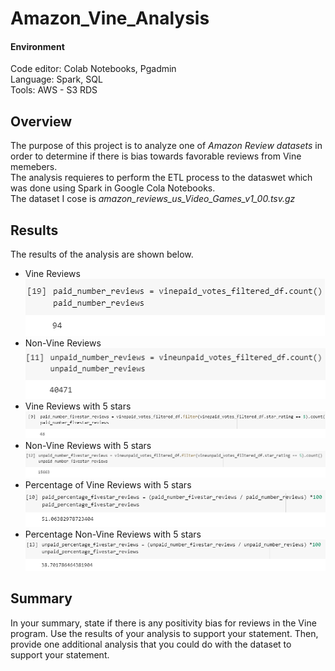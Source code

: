 # Amazon_Vine_Analysis
#### Environment
Code editor: Colab Notebooks, Pgadmin  
Language: Spark, SQL  
Tools: AWS - S3 RDS  

## Overview
The purpose of this project is to analyze one of *Amazon Review datasets* in order to determine if there is bias towards favorable reviews from Vine memebers.  
The analysis requieres to perform the ETL process to the dataswet which was done using Spark in Google Cola Notebooks.  
The dataset I cose is *amazon_reviews_us_Video_Games_v1_00.tsv.gz*  

## Results
The results of the analysis are shown below.    
* Vine Reviews    
![Vine Reviews](https://github.com/MarcoFernandez14/Amazon_Vine_Analysis/blob/main/Resources/paid_number_reviews.png) 
* Non-Vine Reviews   
![Non-Vine Reviews](https://github.com/MarcoFernandez14/Amazon_Vine_Analysis/blob/main/Resources/unpaid_number_reviews.png)  
* Vine Reviews with 5 stars    
![Vine Reviews with 5 stars](https://github.com/MarcoFernandez14/Amazon_Vine_Analysis/blob/main/Resources/paid_number_reviews_fivestars.png)
* Non-Vine Reviews with 5 stars    
![Non-Vine Reviews with 5 stars ](https://github.com/MarcoFernandez14/Amazon_Vine_Analysis/blob/main/Resources/unpaid_number_reviews_fivestars.png)
* Percentage of Vine Reviews with 5 stars    
![Percentage of Vine Reviews with 5 stars](https://github.com/MarcoFernandez14/Amazon_Vine_Analysis/blob/main/Resources/percentage_paid_reviews_fivestars.png)
* Percentage Non-Vine Reviews with 5 stars    
![Percentage Non-Vine Reviews with 5 stars ](https://github.com/MarcoFernandez14/Amazon_Vine_Analysis/blob/main/Resources/percentage_unpaid_reviews_fivestars.png)

## Summary
In your summary, state if there is any positivity bias for reviews in the Vine program. Use the results of your analysis to support your statement. Then, provide one additional analysis that you could do with the dataset to support your statement.






 
